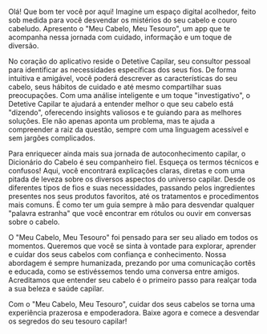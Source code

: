 
Olá! Que bom ter você por aqui!
Imagine um espaço digital acolhedor, feito sob medida para você desvendar os mistérios do seu cabelo e couro cabeludo. Apresento o "Meu Cabelo, Meu Tesouro", um app que te acompanha nessa jornada com cuidado, informação e um toque de diversão.

No coração do aplicativo reside o Detetive Capilar, seu consultor pessoal para identificar as necessidades específicas dos seus fios. De forma intuitiva e amigável, você poderá descrever as características do seu cabelo, seus hábitos de cuidado e até mesmo compartilhar suas preocupações. Com uma análise inteligente e um toque "investigativo", o Detetive Capilar te ajudará a entender melhor o que seu cabelo está "dizendo", oferecendo insights valiosos e te guiando para as melhores soluções. Ele não apenas aponta um problema, mas te ajuda a compreender a raiz da questão, sempre com uma linguagem acessível e sem jargões complicados.

Para enriquecer ainda mais sua jornada de autoconhecimento capilar, o Dicionário do Cabelo é seu companheiro fiel. Esqueça os termos técnicos e confusos! Aqui, você encontrará explicações claras, diretas e com uma pitada de leveza sobre os diversos aspectos do universo capilar. Desde os diferentes tipos de fios e suas necessidades, passando pelos ingredientes presentes nos seus produtos favoritos, até os tratamentos e procedimentos mais comuns. É como ter um guia sempre à mão para desvendar qualquer "palavra estranha" que você encontrar em rótulos ou ouvir em conversas sobre o cabelo.

O "Meu Cabelo, Meu Tesouro" foi pensado para ser seu aliado em todos os momentos. Queremos que você se sinta à vontade para explorar, aprender e cuidar dos seus cabelos com confiança e conhecimento. Nossa abordagem é sempre humanizada, prezando por uma comunicação cortês e educada, como se estivéssemos tendo uma conversa entre amigos. Acreditamos que entender seu cabelo é o primeiro passo para realçar toda a sua beleza e saúde capilar.

Com o "Meu Cabelo, Meu Tesouro", cuidar dos seus cabelos se torna uma experiência prazerosa e empoderadora. Baixe agora e comece a desvendar os segredos do seu tesouro capilar!
